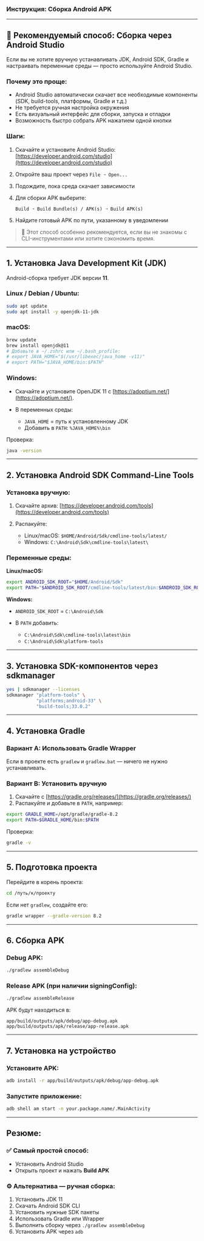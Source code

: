 ### Инструкция: Сборка Android APK

---

## 📌 Рекомендуемый способ: Сборка через Android Studio

Если вы не хотите вручную устанавливать JDK, Android SDK, Gradle и настраивать переменные среды — просто используйте Android Studio.

### Почему это проще:

* Android Studio автоматически скачает все необходимые компоненты (SDK, build-tools, платформы, Gradle и т.д.)
* Не требуется ручная настройка окружения
* Есть визуальный интерфейс для сборки, запуска и отладки
* Возможность быстро собрать APK нажатием одной кнопки

### Шаги:

1. Скачайте и установите Android Studio: [https://developer.android.com/studio](https://developer.android.com/studio)
2. Откройте ваш проект через `File ➝ Open...`
3. Подождите, пока среда скачает зависимости
4. Для сборки APK выберите:

   ```
   Build ➝ Build Bundle(s) / APK(s) ➝ Build APK(s)
   ```
5. Найдите готовый APK по пути, указанному в уведомлении

> 🔰 Этот способ особенно рекомендуется, если вы не знакомы с CLI-инструментами или хотите сэкономить время.

---

## 1. Установка Java Development Kit (JDK)

Android-сборка требует JDK версии **11**.

### Linux / Debian / Ubuntu:

```bash
sudo apt update
sudo apt install -y openjdk-11-jdk
```

### macOS:

```bash
brew update
brew install openjdk@11
# Добавьте в ~/.zshrc или ~/.bash_profile:
# export JAVA_HOME="$(/usr/libexec/java_home -v11)"
# export PATH="$JAVA_HOME/bin:$PATH"
```

### Windows:

* Скачайте и установите OpenJDK 11 с [https://adoptium.net/](https://adoptium.net/).
* В переменных среды:

  * `JAVA_HOME` = путь к установленному JDK
  * Добавить в `PATH`: `%JAVA_HOME%\bin`

Проверка:

```bash
java -version
```

---

## 2. Установка Android SDK Command-Line Tools

### Установка вручную:

1. Скачайте архив: [https://developer.android.com/tools](https://developer.android.com/tools)
2. Распакуйте:

   * Linux/macOS: `$HOME/Android/Sdk/cmdline-tools/latest/`
   * Windows: `C:\Android\Sdk\cmdline-tools\latest\`

### Переменные среды:

**Linux/macOS:**

```bash
export ANDROID_SDK_ROOT="$HOME/Android/Sdk"
export PATH="$ANDROID_SDK_ROOT/cmdline-tools/latest/bin:$ANDROID_SDK_ROOT/platform-tools:$PATH"
```

**Windows:**

* `ANDROID_SDK_ROOT` = `C:\Android\Sdk`
* В `PATH` добавить:

  * `C:\Android\Sdk\cmdline-tools\latest\bin`
  * `C:\Android\Sdk\platform-tools`

---

## 3. Установка SDK-компонентов через sdkmanager

```bash
yes | sdkmanager --licenses
sdkmanager "platform-tools" \
           "platforms;android-33" \
           "build-tools;33.0.2"
```

---

## 4. Установка Gradle

### Вариант A: Использовать Gradle Wrapper

Если в проекте есть `gradlew` и `gradlew.bat` — ничего не нужно устанавливать.

### Вариант B: Установить вручную

1. Скачайте с [https://gradle.org/releases/](https://gradle.org/releases/)
2. Распакуйте и добавьте в `PATH`, например:

```bash
export GRADLE_HOME=/opt/gradle/gradle-8.2
export PATH=$GRADLE_HOME/bin:$PATH
```

Проверка:

```bash
gradle -v
```

---

## 5. Подготовка проекта

Перейдите в корень проекта:

```bash
cd /путь/к/проекту
```

Если нет `gradlew`, создайте его:

```bash
gradle wrapper --gradle-version 8.2
```

---

## 6. Сборка APK

### Debug APK:

```bash
./gradlew assembleDebug
```

### Release APK (при наличии signingConfig):

```bash
./gradlew assembleRelease
```

APK будут находиться в:

```
app/build/outputs/apk/debug/app-debug.apk
app/build/outputs/apk/release/app-release.apk
```

---

## 7. Установка на устройство

### Установите APK:

```bash
adb install -r app/build/outputs/apk/debug/app-debug.apk
```

### Запустите приложение:

```bash
adb shell am start -n your.package.name/.MainActivity
```

---

## Резюме:

### ✅ Самый простой способ:

* Установить Android Studio
* Открыть проект и нажать **Build APK**

### ⚙️ Альтернатива — ручная сборка:

1. Установить JDK 11
2. Скачать Android SDK CLI
3. Установить нужные SDK пакеты
4. Использовать Gradle или Wrapper
5. Выполнить сборку через `./gradlew assembleDebug`
6. Установить APK через `adb`
